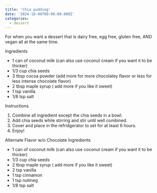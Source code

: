 ```yaml
---
title: 'Chia pudding'
date: '2024-10-08T00:00:00.000Z'
categories:
  - dessert
---
```

For when you want a dessert that is dairy free, egg free, gluten free, AND vegan all at the same time.


Ingredients
- 1 can of coconut milk (can also use coconut cream if you want it to be thicker)
- 1/3 cup chia seeds
- 3 tbsp cocoa powder (add more for more chocolatey flavor or less for less intense chocolate flavor)
- 2 tbsp maple syrup ( add more if you like it sweet)
- 1 tsp vanilla
- 1/8 tsp salt 



Instructions
1. Combine all ingredient except the chia seeds in a bowl.
2. Add chia seeds while stirring and stir until well combined.
3. Cover and place in the refridgerator to set for at least 6 hours. 
4. Enjoy! 


Alternate Flavor w/o Chocolate
Ingredients
- 1 can of coconut milk (can also use coconut cream if you want it to be thicker)
- 1/3 cup chia seeds
- 2 tbsp maple syrup ( add more if you like it sweet)
- 2 tsp vanilla
- 1 tsp cinnamon
- 1 tsp nutmeg
- 1/8 tsp salt



